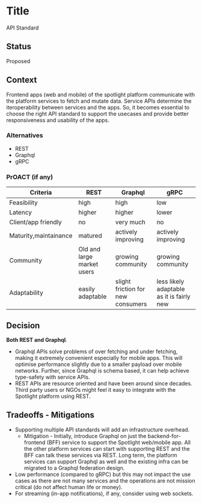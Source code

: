 # Title
API Standard

## Status
Proposed 

## Context
Frontend apps (web and mobile) of the spotlight platform communicate with the platform services to fetch and mutate data. Service APIs determine the iteroperability between services and the apps. So, it becomes essential to choose the right API standard to support the usecases and provide better responsiveness and usability of the apps.

### Alternatives
* REST
* Graphql
* gRPC 

### PrOACT (if any)

| Criteria              | REST                       | Graphql | gRPC | 
|-----------------------|----------------------------| ----------- | ----------- 
| Feasibility           | high                       |high | low
| Latency               | higher                     | higher | lower| 
| Client/app friendly   | no                         | very much | no| 
| Maturity,maintainance | matured                    |actively improving  | actively improving| 
| Community             | Old and large market users | growing community | growing community
| Adaptability          | easily adaptable           | slight friction for new consumers | less likely adaptable as it is fairly new

## Decision
**Both REST and Graphql**.
* Graphql APIs solve problems of over fetching and under fetching, making it extremely convenient especially for mobile apps. This will optimise performance slightly due to a smaller payload over mobile networks. Further, since Graphql is schema based, it can help achieve type-safety with service APIs. 
* REST APIs are resource oriented and have been around since decades. Third party users or NGOs might feel it easy to integrate with the Spotlight platform using REST.

## Tradeoffs - Mitigations
* Supporting multiple API standards will add an infrastructure overhead.
  * Mitigation - Initially, introduce Graphql on just the backend-for-frontend (BFF) service to support the Spotlight web/mobile app. All the other platform services can start with supporting REST and the BFF can talk these services via REST. Long term, the platform services can support Graphql as well and the existing infra can be migrated to a Graphql federation design.
* Low performance (compared to gRPC) but this may not impact the use cases as there are not many services and the operations are not mission critical (do not affect human life or money).
* For streaming (in-app notifications), if any, consider using web sockets.